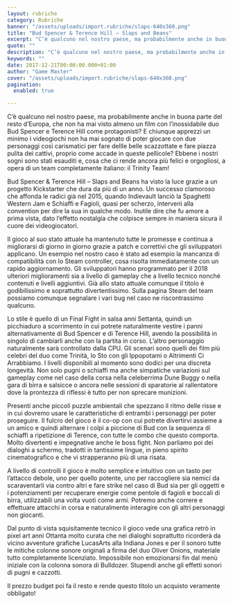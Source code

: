 ```yaml
---
layout: rubriche
category: Rubriche
banner: "/assets/uploads/import.rubriche/slaps-640x360.png"
title: "Bud Spencer & Terence Hill – Slaps and Beans"
excerpt: "C’è qualcuno nel nostro paese, ma probabilmente anche in buona parte del resto d’Europa, che non ha mai visto almeno un film con l’inossidabile duo Bud Spencer e Terence Hill come protagonisti?  E chiunque apprezzi un minimo i videogiochi non ha mai sognato di poter giocare con due personaggi così carismatici per fare dellle belle [&hellip"
quote: ""
description: "C’è qualcuno nel nostro paese, ma probabilmente anche in buona parte del resto d’Europa, che non ha mai visto almeno un film con l’inossidabile duo Bud Spencer e Terence Hill come protagonisti?  E chiunque apprezzi un minimo i videogiochi non ha mai sognato di poter giocare con due personaggi così carismatici per fare dellle belle [&hellip"
keywords: ""
date: 2017-12-21T00:00:00.000+01:00
author: "Game Master"
cover: "/assets/uploads/import.rubriche/slaps-640x360.png"
pagination:
  enabled: true

---
```


C’è qualcuno nel nostro paese, ma probabilmente anche in buona parte del resto d’Europa, che non ha mai visto almeno un film con l’inossidabile duo Bud Spencer e Terence Hill come protagonisti? E chiunque apprezzi un minimo i videogiochi non ha mai sognato di poter giocare con due personaggi così carismatici per fare dellle belle scazzottate e fare piazza pulita dei cattivi, proprio come accade in queste pellicole? Ebbene i nostri sogni sono stati esauditi e, cosa che ci rende ancora più felici e orgogliosi, a opera di un team completamente italiano: il Trinity Team!

Bud Spencer & Terence Hill – Slaps and Beans ha visto la luce grazie a un progetto Kickstarter che dura da più di un anno. Un successo clamoroso che affonda le radici già nel 2015, quando Indievault lanciò la Spaghetti Western Jam e Schiaffi e Fagioli, quasi per scherzo, intervenì alla convention per dire la sua in qualche modo. Inutile dire che fu amore a prima vista, dato l’effetto nostalgia che colpisce sempre in maniera sicura il cuore dei videogiocatori.

Il gioco al suo stato attuale ha mantenuto tutte le promesse e continua a migliorarsi di giorno in giorno grazie a patch e correttivi che gli sviluppatori applicano. Un esempio nel nostro caso è stato ad esempio la mancanza di compatibilità con lo Steam controller, cosa risolta immediatamente con un rapido aggiornamento. Gli sviluppatori hanno programmato per il 2018 ulteriori miglioramenti sia a livello di gameplay che a livello tecnico nonché contenuti e livelli aggiuntivi. Già allo stato attuale comunque il titolo è godibilissimo e soprattutto divertentissimo. Sulla pagina Steam del team possiamo comunque segnalare i vari bug nel caso ne riscontrassimo qualcuno.

Lo stile è quello di un Final Fight in salsa anni Settanta, quindi un picchiaduro a scorrimento in cui potrete naturalmente vestire i panni alternativamente di Bud Spencer e di Terence Hill, avendo la possibilità in singolo di cambiarli anche con la partita in corso. L’altro personaggio naturalmente sarà controllato dalla CPU. Gli scenari sono quelli dei film più celebri del duo come Trinità, Io Sto con gli Ippopotami o Altrimenti Ci Arrabbiamo. I livelli disponibili al momento sono dodici per una discreta longevità. Non solo pugni o schiaffi ma anche simpatiche variazioni sul gameplay come nel caso della corsa nella celeberrima Dune Buggy o nella gara di birra e salsicce o ancora nelle sessioni di sparatorie al rallentatore dove la prontezza di riflessi è tutto per non sprecare munizioni.

Presenti anche piccoli puzzle ambientali che spezzano il ritmo delle risse e in cui dovremo usare le caratteristiche di entrambi i personaggi per poter proseguire. Il fulcro del gioco è il co-op con cui potrete divertirvi assieme a un amico e quindi alternare i colpi a piccione di Bud con la sequenza di schiaffi a ripetizione di Terence, con tutte le combo che questo comporta. Molto divertenti e impegnative anche le boss fight. Non parliamo poi dei dialoghi a schermo, tradotti in tantissime lingue, in pieno spirito cinematografico e che vi strapperanno più di una risata.

A livello di controlli il gioco è molto semplice e intuitivo con un tasto per l’attacco debole, uno per quello potente, uno per raccogliere sia nemici da scaraventarli via contro altri e fare strike nel caso di Bud sia per gli oggetti e i potenziamenti per recuperare energie come pentole di fagioli e boccali di birra, utilizzabili una volta vuoti come armi. Potremo anche correre e effettuare attacchi in corsa e naturalmente interagire con gli altri personaggi non giocanti.

Dal punto di vista squisitamente tecnico il gioco vede una grafica retrò in pixel art anni Ottanta molto curata che nei dialoghi soprattutto ricorderà da vicino avventure grafiche LucasArts alla Indiana Jones e per il sonoro tutte le mitiche colonne sonore originali a firma del duo Oliver Onions, materiale tutto completamente licenziato. Impossibile non emozionarsi fin dal menù iniziale con la colonna sonora di Bulldozer. Stupendi anche gli effetti sonori di pugni e cazzotti.

Il prezzo budget poi fa il resto e rende questo titolo un acquisto veramente obbligato!